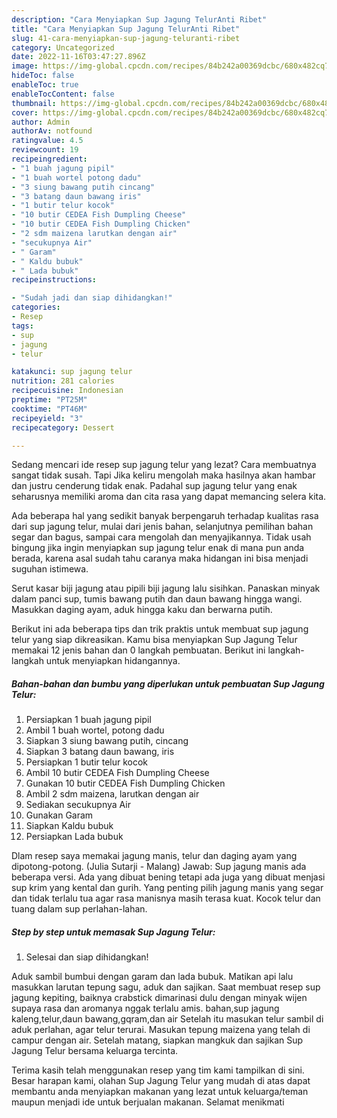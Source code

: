 ```yaml
---
description: "Cara Menyiapkan Sup Jagung TelurAnti Ribet"
title: "Cara Menyiapkan Sup Jagung TelurAnti Ribet"
slug: 41-cara-menyiapkan-sup-jagung-teluranti-ribet
category: Uncategorized
date: 2022-11-16T03:47:27.896Z
image: https://img-global.cpcdn.com/recipes/84b242a00369dcbc/680x482cq70/sup-jagung-telur-foto-resep-utama.jpg
hideToc: false
enableToc: true
enableTocContent: false
thumbnail: https://img-global.cpcdn.com/recipes/84b242a00369dcbc/680x482cq70/sup-jagung-telur-foto-resep-utama.jpg
cover: https://img-global.cpcdn.com/recipes/84b242a00369dcbc/680x482cq70/sup-jagung-telur-foto-resep-utama.jpg
author: Admin
authorAv: notfound
ratingvalue: 4.5
reviewcount: 19
recipeingredient:
- "1 buah jagung pipil"
- "1 buah wortel potong dadu"
- "3 siung bawang putih cincang"
- "3 batang daun bawang iris"
- "1 butir telur kocok"
- "10 butir CEDEA Fish Dumpling Cheese"
- "10 butir CEDEA Fish Dumpling Chicken"
- "2 sdm maizena larutkan dengan air"
- "secukupnya Air"
- " Garam"
- " Kaldu bubuk"
- " Lada bubuk"
recipeinstructions:

- "Sudah jadi dan siap dihidangkan!"
categories:
- Resep
tags:
- sup
- jagung
- telur

katakunci: sup jagung telur 
nutrition: 281 calories
recipecuisine: Indonesian
preptime: "PT25M"
cooktime: "PT46M"
recipeyield: "3"
recipecategory: Dessert

---
```



Sedang mencari ide resep sup jagung telur yang lezat? Cara membuatnya sangat tidak susah. Tapi Jika keliru mengolah maka hasilnya akan hambar dan justru cenderung tidak enak. Padahal sup jagung telur yang enak seharusnya memiliki aroma dan cita rasa yang dapat memancing selera kita.


Ada beberapa hal yang sedikit banyak berpengaruh terhadap kualitas rasa dari sup jagung telur, mulai dari jenis bahan, selanjutnya pemilihan bahan segar dan bagus, sampai cara mengolah dan menyajikannya. Tidak usah bingung jika ingin menyiapkan sup jagung telur enak di mana pun anda berada, karena asal sudah tahu caranya maka hidangan ini bisa menjadi suguhan istimewa.

Serut kasar biji jagung atau pipili biji jagung lalu sisihkan. Panaskan minyak dalam panci sup, tumis bawang putih dan daun bawang hingga wangi. Masukkan daging ayam, aduk hingga kaku dan berwarna putih.


Berikut ini ada beberapa tips dan trik praktis untuk membuat sup jagung telur yang siap dikreasikan. Kamu bisa menyiapkan Sup Jagung Telur memakai 12 jenis bahan dan 0 langkah pembuatan. Berikut ini langkah-langkah untuk menyiapkan hidangannya.

<!--inarticleads1-->

##### Bahan-bahan dan bumbu yang diperlukan untuk pembuatan Sup Jagung Telur:

1. Persiapkan 1 buah jagung pipil
1. Ambil 1 buah wortel, potong dadu
1. Siapkan 3 siung bawang putih, cincang
1. Siapkan 3 batang daun bawang, iris
1. Persiapkan 1 butir telur kocok
1. Ambil 10 butir CEDEA Fish Dumpling Cheese
1. Gunakan 10 butir CEDEA Fish Dumpling Chicken
1. Ambil 2 sdm maizena, larutkan dengan air
1. Sediakan secukupnya Air
1. Gunakan  Garam
1. Siapkan  Kaldu bubuk
1. Persiapkan  Lada bubuk


Dlam resep saya memakai jagung manis, telur dan daging ayam yang dipotong-potong. (Julia Sutarji - Malang) Jawab: Sup jagung manis ada beberapa versi. Ada yang dibuat bening tetapi ada juga yang dibuat menjasi sup krim yang kental dan gurih. Yang penting pilih jagung manis yang segar dan tidak terlalu tua agar rasa manisnya masih terasa kuat. Kocok telur dan tuang dalam sup perlahan-lahan. 

<!--inarticleads2-->

##### Step by step untuk memasak Sup Jagung Telur:


1. Selesai dan siap dihidangkan!

Aduk sambil bumbui dengan garam dan lada bubuk. Matikan api lalu masukkan larutan tepung sagu, aduk dan sajikan. Saat membuat resep sup jagung kepiting, baiknya crabstick dimarinasi dulu dengan minyak wijen supaya rasa dan aromanya nggak terlalu amis. bahan,sup jagung kaleng,telur,daun bawang,gqram,dan air Setelah itu masukan telur sambil di aduk perlahan, agar telur terurai. Masukan tepung maizena yang telah di campur dengan air. Setelah matang, siapkan mangkuk dan sajikan Sup Jagung Telur bersama keluarga tercinta. 

Terima kasih telah menggunakan resep yang tim kami tampilkan di sini. Besar harapan kami, olahan Sup Jagung Telur yang mudah di atas dapat membantu anda menyiapkan makanan yang lezat untuk keluarga/teman maupun menjadi ide untuk berjualan makanan. Selamat menikmati
